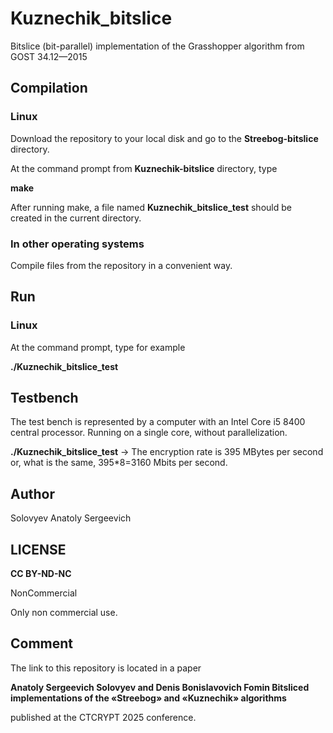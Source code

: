 # Kuznechik_bitslice

Bitslice (bit-parallel) implementation of the Grasshopper algorithm from GOST 34.12—2015

## Compilation

### Linux

Download the repository to your local disk and go to the **Streebog-bitslice** directory.

At the command prompt from **Kuznechik-bitslice** directory, type

**make**

After running make, a file named **Kuznechik_bitslice_test** should be created in the current directory.

### In other operating systems

Compile files from the repository in a convenient way.

## Run

### Linux

At the command prompt, type for example

**./Kuznechik_bitslice_test**

## Testbench

The test bench is represented by a computer with an Intel Core i5 8400 central processor. Running on a single core, without parallelization.

**./Kuznechik_bitslice_test**    ->  The encryption rate is 395 MBytes per second or, what is the same, 395*8=3160 Mbits per second.

## Author

Solovyev Anatoly Sergeevich

## LICENSE

**CC BY-ND-NC**

NonCommercial

Only non commercial use.

## Comment

The link to this repository is located in a paper

**Anatoly Sergeevich Solovyev and Denis Bonislavovich Fomin
Bitsliced implementations of the «Streebog» and «Kuznechik» algorithms**

published at the CTCRYPT 2025 conference.


